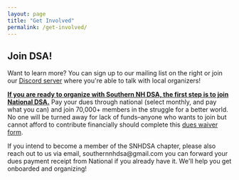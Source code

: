 ```yaml
---
layout: page
title: "Get Involved"
permalink: /get-involved/
---
```


<h2>Join DSA!</h2>
<div class="two-columns">
  <div>
    <p> Want to learn more? You can sign up to our mailing list on the right or join our <a href="https://discord.gg/kn6mqW2Gff">Discord server</a> where you're able to talk with local organizers!</p>
    <p> <b><a href="https://act.dsausa.org/donate/membership/">If you are ready to organize with Southern NH DSA, the first step is to join National DSA.</a></b> Pay your dues through national (select monthly, and pay what you can) and join 70,000+ members in the struggle for a better world. No one will be turned away for lack of funds–anyone who wants to join but cannot afford to contribute financially should complete this <a href="https://act.dsausa.org/survey/dueswaiver/">dues waiver form</a>. </p>
    <p> If you intend to become a member of the SNHDSA chapter, please also reach out to us via email, southernnhdsa@gmail.com you can forward your dues payment receipt from National if you already have it. We'll help you get onboarded and organizing! </p>

  </div>
  <div>
    <link href='https://actionnetwork.org/css/style-embed-v3.css' rel='stylesheet' type='text/css' /><script src='https://actionnetwork.org/widgets/v5/form/join-southern-new-hampshire-dsa?format=js&source=widget'></script><div id='can-form-area-join-southern-new-hampshire-dsa' style='width: 100%'></div>
  </div>
</div>
